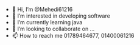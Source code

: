 - 👋 Hi, I’m @Mehedi61216
- 👀 I’m interested in developing software 
- 🌱 I’m currently learning java
- 💞️ I’m looking to collaborate on ...
- 📫 How to reach me 01789464677, 01400061216

<!---
Mehedi61216/Mehedi61216 is a ✨ special ✨ repository because its `README.md` (this file) appears on your GitHub profile.
You can click the Preview link to take a look at your changes.
--->

